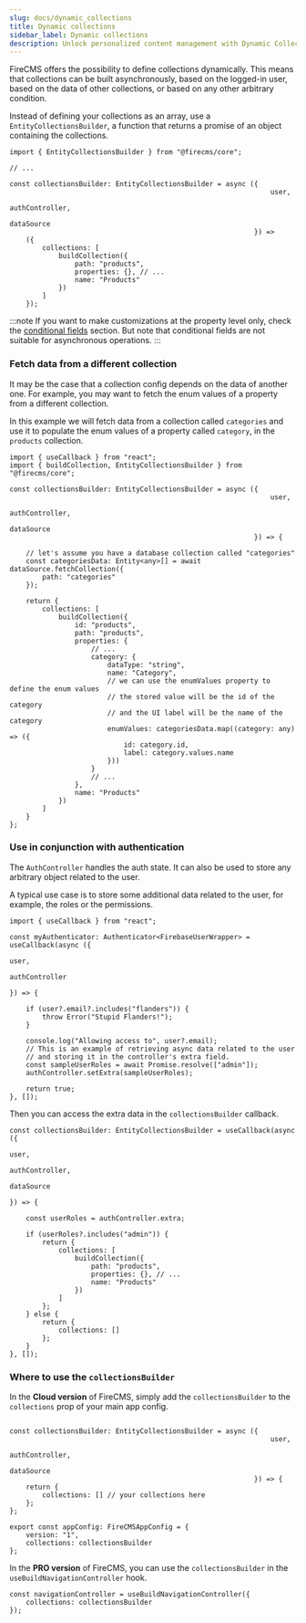 ```yaml
---
slug: docs/dynamic_collections
title: Dynamic collections
sidebar_label: Dynamic collections
description: Unlock personalized content management with Dynamic Collections in FireCMS, where collections can adapt to the logged-in user's profile using asynchronous callbacks. Tailor your CMS with custom properties built on-the-fly, ensuring a highly responsive and secure environment that aligns with user roles and permissions. Through strategic utilization of `EntityCollectionsBuilder` and `AuthController`, dynamically generate data schemas suitable for each user, enhancing their CMS experience with intelligent, role-specific interfaces.
---
```


FireCMS offers the possibility to define collections dynamically. This means
that collections can be built asynchronously, based on the logged-in user,
based on the data of other collections, or based on any other arbitrary
condition.

Instead of defining your collections as an array, use a `EntityCollectionsBuilder`,
a function that returns a promise of an object containing the collections.

```tsx
import { EntityCollectionsBuilder } from "@firecms/core";

// ...

const collectionsBuilder: EntityCollectionsBuilder = async ({
                                                                user,
                                                                authController,
                                                                dataSource
                                                            }) =>
    ({
        collections: [
            buildCollection({
                path: "products",
                properties: {}, // ...
                name: "Products"
            })
        ]
    });
```

:::note
If you want to make customizations at the property level only, check the
[conditional fields](../properties/conditional_fields) section. But note that conditional fields are not
suitable for asynchronous operations.
:::

### Fetch data from a different collection

It may be the case that a collection config depends on the data of another
one. For example, you may want to fetch the enum values of a property from
a different collection.

In this example we will fetch data from a collection called `categories` and
use it to populate the enum values of a property called `category`, in the `products`
collection.

```tsx
import { useCallback } from "react";
import { buildCollection, EntityCollectionsBuilder } from "@firecms/core";

const collectionsBuilder: EntityCollectionsBuilder = async ({
                                                                user,
                                                                authController,
                                                                dataSource
                                                            }) => {

    // let's assume you have a database collection called "categories"
    const categoriesData: Entity<any>[] = await dataSource.fetchCollection({
        path: "categories"
    });

    return {
        collections: [
            buildCollection({
                id: "products",
                path: "products",
                properties: {
                    // ...
                    category: {
                        dataType: "string",
                        name: "Category",
                        // we can use the enumValues property to define the enum values
                        // the stored value will be the id of the category
                        // and the UI label will be the name of the category
                        enumValues: categoriesData.map((category: any) => ({
                            id: category.id,
                            label: category.values.name
                        }))
                    }
                    // ...
                },
                name: "Products"
            })
        ]
    }
};

```

### Use in conjunction with authentication

The `AuthController` handles the auth state. It can also be used to store any
arbitrary object related to the user.

A typical use case is to store some additional data related to the user, for
example, the roles or the permissions.

```tsx
import { useCallback } from "react";

const myAuthenticator: Authenticator<FirebaseUserWrapper> = useCallback(async ({
                                                                            user,
                                                                            authController
                                                                        }) => {

    if (user?.email?.includes("flanders")) {
        throw Error("Stupid Flanders!");
    }

    console.log("Allowing access to", user?.email);
    // This is an example of retrieving async data related to the user
    // and storing it in the controller's extra field.
    const sampleUserRoles = await Promise.resolve(["admin"]);
    authController.setExtra(sampleUserRoles);

    return true;
}, []);
```

Then you can access the extra data in the `collectionsBuilder` callback.

```tsx
const collectionsBuilder: EntityCollectionsBuilder = useCallback(async ({
                                                                            user,
                                                                            authController,
                                                                            dataSource
                                                                        }) => {

    const userRoles = authController.extra;

    if (userRoles?.includes("admin")) {
        return {
            collections: [
                buildCollection({
                    path: "products",
                    properties: {}, // ...
                    name: "Products"
                })
            ]
        };
    } else {
        return {
            collections: []
        };
    }
}, []);
```

### Where to use the `collectionsBuilder`

In the **Cloud version** of FireCMS, simply add the `collectionsBuilder` to the `collections` prop of your main app
config.

```tsx

const collectionsBuilder: EntityCollectionsBuilder = async ({
                                                                user,
                                                                authController,
                                                                dataSource
                                                            }) => {
    return {
        collections: [] // your collections here
    };
};

export const appConfig: FireCMSAppConfig = {
    version: "1",
    collections: collectionsBuilder
};
```

In the **PRO version** of FireCMS, you can use the `collectionsBuilder` in the `useBuildNavigationController` hook.

```tsx
const navigationController = useBuildNavigationController({
    collections: collectionsBuilder
});
```
